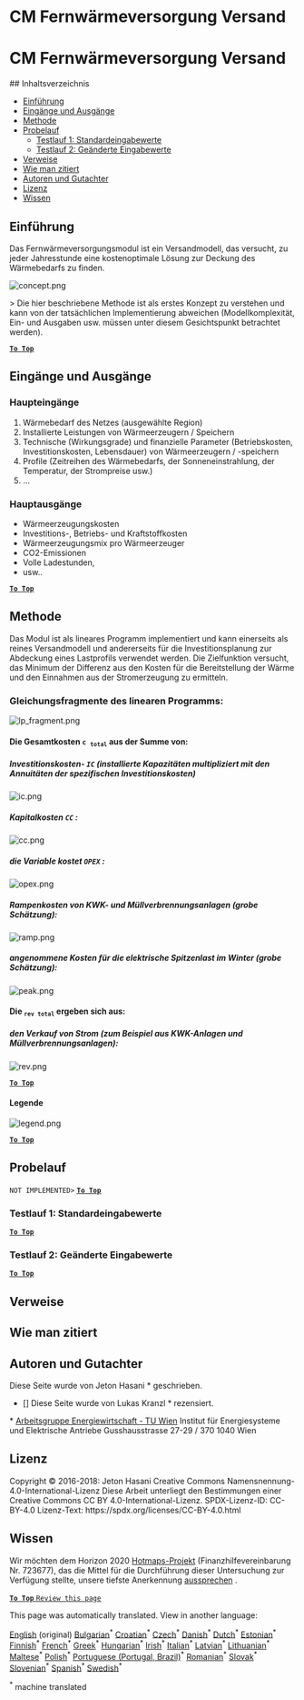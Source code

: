 <h1> <a class="anchor" id="cm-district-heating-supply-dispatch" href="#cm-district-heating-supply-dispatch"><i class="fa fa-link"></i></a> CM Fernwärmeversorgung Versand </h1><h1> <a class="anchor" id="cm-district-heating-supply-dispatch" href="#cm-district-heating-supply-dispatch"><i class="fa fa-link"></i></a> CM Fernwärmeversorgung Versand </h1><p> ## Inhaltsverzeichnis </p><ul><li> <a href="#introduction">Einführung</a> </li><li> <a href="#inputs-and-outputs">Eingänge und Ausgänge</a> </li><li> <a href="#method">Methode</a> </li><li> <a href="#sample-run">Probelauf</a> <ul><li> <a href="#test-run-1-default-input-values">Testlauf 1: Standardeingabewerte</a> </li><li> <a href="#test-run-2-modified-input-values">Testlauf 2: Geänderte Eingabewerte</a> </li></ul></li><li> <a href="#references">Verweise</a> </li><li> <a href="#how-to-cite">Wie man zitiert</a> </li><li> <a href="#authors-and-reviewers">Autoren und Gutachter</a> </li><li> <a href="#license">Lizenz</a> </li><li> <a href="#acknowledgement">Wissen</a> </li></ul><h2> <a class="anchor" id="introduction" href="#introduction"><i class="fa fa-link"></i></a> Einführung </h2><p> Das Fernwärmeversorgungsmodul ist ein Versandmodell, das versucht, zu jeder Jahresstunde eine kostenoptimale Lösung zur Deckung des Wärmebedarfs zu finden. </p><p><img alt="concept.png" src="https://github.com/HotMaps/hotmaps_wiki/blob/master/Images/dh_supply/concept.png"/></p><p> &gt; Die hier beschriebene Methode ist als erstes Konzept zu verstehen und kann von der tatsächlichen Implementierung abweichen (Modellkomplexität, Ein- und Ausgaben usw. müssen unter diesem Gesichtspunkt betrachtet werden). </p><p><ins> <code><strong><a href="#table-of-contents">To Top</a></strong></code> </ins> </p><h2> <a class="anchor" id="inputs-and-outputs" href="#inputs-and-outputs"><i class="fa fa-link"></i></a> Eingänge und Ausgänge </h2><h3> <a class="anchor" id="main-inputs" href="#main-inputs"><i class="fa fa-link"></i></a> Haupteingänge </h3><ol><li> Wärmebedarf des Netzes (ausgewählte Region) </li><li> Installierte Leistungen von Wärmeerzeugern / Speichern </li><li> Technische (Wirkungsgrade) und finanzielle Parameter (Betriebskosten, Investitionskosten, Lebensdauer) von Wärmeerzeugern / -speichern </li><li> Profile (Zeitreihen des Wärmebedarfs, der Sonneneinstrahlung, der Temperatur, der Strompreise usw.) </li><li> ... </li></ol><h3> <a class="anchor" id="main-outputs" href="#main-outputs"><i class="fa fa-link"></i></a> Hauptausgänge </h3><ul><li> Wärmeerzeugungskosten </li><li> Investitions-, Betriebs- und Kraftstoffkosten </li><li> Wärmeerzeugungsmix pro Wärmeerzeuger </li><li> CO2-Emissionen </li><li> Volle Ladestunden, </li><li> usw.. </li></ul><p><ins> <code><strong><a href="#table-of-contents">To Top</a></strong></code> </ins> </p><h2> <a class="anchor" id="method" href="#method"><i class="fa fa-link"></i></a> Methode </h2><p> Das Modul ist als lineares Programm implementiert und kann einerseits als reines Versandmodell und andererseits für die Investitionsplanung zur Abdeckung eines Lastprofils verwendet werden. Die Zielfunktion versucht, das Minimum der Differenz aus den Kosten für die Bereitstellung der Wärme und den Einnahmen aus der Stromerzeugung zu ermitteln. </p><h3> <a class="anchor" id="equation-fragments-of-the-linear-program-" href="#equation-fragments-of-the-linear-program-"><i class="fa fa-link"></i></a> Gleichungsfragmente des linearen Programms: </h3><p><img alt="lp_fragment.png" src="https://github.com/HotMaps/hotmaps_wiki/blob/master/Images/dh_supply/lp_fragment.png"/></p><h4> <a class="anchor" id="the-total-costs-<code>c<sub>total<-sub><-code>-yield-from-the-sum-of-" href="#the-total-costs-<code>c<sub>total<-sub><-code>-yield-from-the-sum-of-"><i class="fa fa-link"></i></a> Die Gesamtkosten <code>c <sub>total</sub></code> aus der Summe von: </h4><h5> <a class="anchor" id="investment-costs-<code>ic<-code>-installed-capacities-multiplied-by-the-annuities-of-the-specific-investment-costs" href="#investment-costs-<code>ic<-code>-installed-capacities-multiplied-by-the-annuities-of-the-specific-investment-costs"><i class="fa fa-link"></i></a> Investitionskosten- <code>IC</code> (installierte Kapazitäten multipliziert mit den Annuitäten der spezifischen Investitionskosten) </h5><p><img alt="ic.png" src="https://github.com/HotMaps/hotmaps_wiki/blob/master/Images/dh_supply/ic.png"/></p><h5> <a class="anchor" id="captial-costs-<code>cc<-code>--" href="#captial-costs-<code>cc<-code>--"><i class="fa fa-link"></i></a> Kapitalkosten <code>CC</code> : </h5><p><img alt="cc.png" src="https://github.com/HotMaps/hotmaps_wiki/blob/master/Images/dh_supply/cc.png"/></p><h5> <a class="anchor" id="the-variable-costs-<code>opex<-code>--" href="#the-variable-costs-<code>opex<-code>--"><i class="fa fa-link"></i></a> die Variable kostet <code>OPEX</code> : </h5><p><img alt="opex.png" src="https://github.com/HotMaps/hotmaps_wiki/blob/master/Images/dh_supply/opex.png"/></p><h5> <a class="anchor" id="ramp-costs-of-chp-and-waste-incineration-plants-rough-estimation--" href="#ramp-costs-of-chp-and-waste-incineration-plants-rough-estimation--"><i class="fa fa-link"></i></a> Rampenkosten von KWK- und Müllverbrennungsanlagen (grobe Schätzung): </h5><p><img alt="ramp.png" src="https://github.com/HotMaps/hotmaps_wiki/blob/master/Images/dh_supply/ramp.png"/></p><h5> <a class="anchor" id="assumed-costs-for-the-peak-electrical-load-in-the-winter-time-rough-estimation-" href="#assumed-costs-for-the-peak-electrical-load-in-the-winter-time-rough-estimation-"><i class="fa fa-link"></i></a> angenommene Kosten für die elektrische Spitzenlast im Winter (grobe Schätzung): </h5><p><img alt="peak.png" src="https://github.com/HotMaps/hotmaps_wiki/blob/master/Images/dh_supply/peak.png"/></p><h4> <a class="anchor" id="the-total-revenues-<code>rev<sub>total<-sub><-code>-yield-from--" href="#the-total-revenues-<code>rev<sub>total<-sub><-code>-yield-from--"><i class="fa fa-link"></i></a> Die <code><sub>rev total</sub></code> ergeben sich aus: </h4><h5> <a class="anchor" id="the-sale-of-electricity-for-example-from-chp-plants-and-waste-incineration-plants.-" href="#the-sale-of-electricity-for-example-from-chp-plants-and-waste-incineration-plants.-"><i class="fa fa-link"></i></a> den Verkauf von Strom (zum Beispiel aus KWK-Anlagen und Müllverbrennungsanlagen): </h5><p><img alt="rev.png" src="https://github.com/HotMaps/hotmaps_wiki/blob/master/Images/dh_supply/rev.png"/></p><p><ins> <code><strong><a href="#table-of-contents">To Top</a></strong></code> </ins> </p><h4> <a class="anchor" id="legend" href="#legend"><i class="fa fa-link"></i></a> Legende </h4><p><img alt="legend.png" src="https://github.com/HotMaps/hotmaps_wiki/blob/master/Images/dh_supply/legend.png"/></p><p><ins> <code><strong><a href="#table-of-contents">To Top</a></strong></code> </ins> </p><h2> <a class="anchor" id="sample-run" href="#sample-run"><i class="fa fa-link"></i></a> Probelauf </h2><p> <code>NOT IMPLEMENTED&gt;</code> <ins> <code><strong><a href="#table-of-contents">To Top</a></strong></code> </ins> </p><h3> <a class="anchor" id="test-run-1--default-input-values" href="#test-run-1--default-input-values"><i class="fa fa-link"></i></a> Testlauf 1: Standardeingabewerte </h3><p><ins> <code><strong><a href="#table-of-contents">To Top</a></strong></code> </ins> </p><h3> <a class="anchor" id="test-run-2--modified-input-values" href="#test-run-2--modified-input-values"><i class="fa fa-link"></i></a> Testlauf 2: Geänderte Eingabewerte </h3><p><ins> <code><strong><a href="#table-of-contents">To Top</a></strong></code> </ins> </p><h2> <a class="anchor" id="references" href="#references"><i class="fa fa-link"></i></a> Verweise </h2><h2> <a class="anchor" id="how-to-cite" href="#how-to-cite"><i class="fa fa-link"></i></a> Wie man zitiert </h2><h2> <a class="anchor" id="authors-and-reviewers" href="#authors-and-reviewers"><i class="fa fa-link"></i></a> Autoren und Gutachter </h2><p> Diese Seite wurde von Jeton Hasani * geschrieben. </p><ul><li> [] Diese Seite wurde von Lukas Kranzl * rezensiert. </li></ul><p> * <a href="https://eeg.tuwien.ac.at/">Arbeitsgruppe Energiewirtschaft - TU Wien</a> Institut für Energiesysteme und Elektrische Antriebe Gusshausstrasse 27-29 / 370 1040 Wien </p><h2> <a class="anchor" id="license" href="#license"><i class="fa fa-link"></i></a> Lizenz </h2><p> Copyright © 2016-2018: Jeton Hasani Creative Commons Namensnennung-4.0-International-Lizenz Diese Arbeit unterliegt den Bestimmungen einer Creative Commons CC BY 4.0-International-Lizenz. SPDX-Lizenz-ID: CC-BY-4.0 Lizenz-Text: https://spdx.org/licenses/CC-BY-4.0.html </p><h2> <a class="anchor" id="acknowledgement" href="#acknowledgement"><i class="fa fa-link"></i></a> Wissen </h2><p> Wir möchten dem Horizon 2020 <a href="https://www.hotmaps-project.eu">Hotmaps-Projekt</a> (Finanzhilfevereinbarung Nr. 723677), das die Mittel für die Durchführung dieser Untersuchung zur Verfügung stellte, unsere tiefste Anerkennung <a href="https://www.hotmaps-project.eu">aussprechen</a> . </p><p><ins> <code><strong><a href="#table-of-contents">To Top</a></strong></code> </ins> <code><a href="https://github.com/HotMaps/hotmaps_wiki/wiki/CM_DH_supply/_edit">Review this page</a></code> </p>
<!--- THIS IS A SUPER UNIQUE IDENTIFIER -->

This page was automatically translated. View in another language:

[English](../en/CM-District-heating-supply-dispatch) (original) [Bulgarian](../bg/CM-District-heating-supply-dispatch)<sup>\*</sup> [Croatian](../hr/CM-District-heating-supply-dispatch)<sup>\*</sup> [Czech](../cs/CM-District-heating-supply-dispatch)<sup>\*</sup> [Danish](../da/CM-District-heating-supply-dispatch)<sup>\*</sup> [Dutch](../nl/CM-District-heating-supply-dispatch)<sup>\*</sup> [Estonian](../et/CM-District-heating-supply-dispatch)<sup>\*</sup> [Finnish](../fi/CM-District-heating-supply-dispatch)<sup>\*</sup> [French](../fr/CM-District-heating-supply-dispatch)<sup>\*</sup>  [Greek](../el/CM-District-heating-supply-dispatch)<sup>\*</sup> [Hungarian](../hu/CM-District-heating-supply-dispatch)<sup>\*</sup> [Irish](../ga/CM-District-heating-supply-dispatch)<sup>\*</sup> [Italian](../it/CM-District-heating-supply-dispatch)<sup>\*</sup> [Latvian](../lv/CM-District-heating-supply-dispatch)<sup>\*</sup> [Lithuanian](../lt/CM-District-heating-supply-dispatch)<sup>\*</sup> [Maltese](../mt/CM-District-heating-supply-dispatch)<sup>\*</sup> [Polish](../pl/CM-District-heating-supply-dispatch)<sup>\*</sup> [Portuguese (Portugal, Brazil)](../pt/CM-District-heating-supply-dispatch)<sup>\*</sup> [Romanian](../ro/CM-District-heating-supply-dispatch)<sup>\*</sup> [Slovak](../sk/CM-District-heating-supply-dispatch)<sup>\*</sup> [Slovenian](../sl/CM-District-heating-supply-dispatch)<sup>\*</sup> [Spanish](../es/CM-District-heating-supply-dispatch)<sup>\*</sup> [Swedish](../sv/CM-District-heating-supply-dispatch)<sup>\*</sup> 

<sup>\*</sup> machine translated
